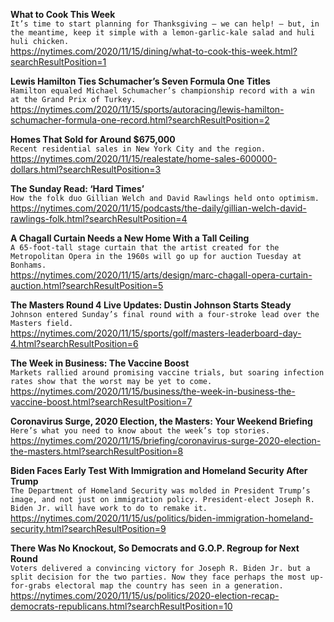 **What to Cook This Week**\
`It’s time to start planning for Thanksgiving — we can help! — but, in the meantime, keep it simple with a lemon-garlic-kale salad and huli huli chicken.`\
https://nytimes.com/2020/11/15/dining/what-to-cook-this-week.html?searchResultPosition=1

**Lewis Hamilton Ties Schumacher’s Seven Formula One Titles**\
`Hamilton equaled Michael Schumacher’s championship record with a win at the Grand Prix of Turkey.`\
https://nytimes.com/2020/11/15/sports/autoracing/lewis-hamilton-schumacher-formula-one-record.html?searchResultPosition=2

**Homes That Sold for Around $675,000**\
`Recent residential sales in New York City and the region.`\
https://nytimes.com/2020/11/15/realestate/home-sales-600000-dollars.html?searchResultPosition=3

**The Sunday Read: ‘Hard Times’**\
`How the folk duo Gillian Welch and David Rawlings held onto optimism.`\
https://nytimes.com/2020/11/15/podcasts/the-daily/gillian-welch-david-rawlings-folk.html?searchResultPosition=4

**A Chagall Curtain Needs a New Home With a Tall Ceiling**\
`A 65-foot-tall stage curtain that the artist created for the Metropolitan Opera in the 1960s will go up for auction Tuesday at Bonhams.`\
https://nytimes.com/2020/11/15/arts/design/marc-chagall-opera-curtain-auction.html?searchResultPosition=5

**The Masters Round 4 Live Updates: Dustin Johnson Starts Steady**\
`Johnson entered Sunday’s final round with a four-stroke lead over the Masters field.`\
https://nytimes.com/2020/11/15/sports/golf/masters-leaderboard-day-4.html?searchResultPosition=6

**The Week in Business: The Vaccine Boost**\
`Markets rallied around promising vaccine trials, but soaring infection rates show that the worst may be yet to come.`\
https://nytimes.com/2020/11/15/business/the-week-in-business-the-vaccine-boost.html?searchResultPosition=7

**Coronavirus Surge, 2020 Election, the Masters: Your Weekend Briefing**\
`Here’s what you need to know about the week’s top stories.`\
https://nytimes.com/2020/11/15/briefing/coronavirus-surge-2020-election-the-masters.html?searchResultPosition=8

**Biden Faces Early Test With Immigration and Homeland Security After Trump**\
`The Department of Homeland Security was molded in President Trump’s image, and not just on immigration policy. President-elect Joseph R. Biden Jr. will have work to do to remake it.`\
https://nytimes.com/2020/11/15/us/politics/biden-immigration-homeland-security.html?searchResultPosition=9

**There Was No Knockout, So Democrats and G.O.P. Regroup for Next Round**\
`Voters delivered a convincing victory for Joseph R. Biden Jr. but a split decision for the two parties. Now they face perhaps the most up-for-grabs electoral map the country has seen in a generation.`\
https://nytimes.com/2020/11/15/us/politics/2020-election-recap-democrats-republicans.html?searchResultPosition=10

